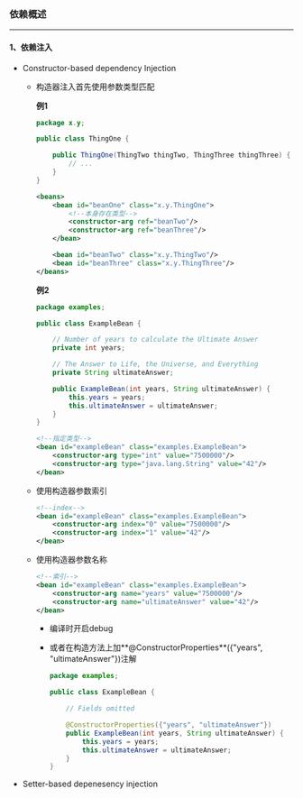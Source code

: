 ### 依赖概述

---

#### 1、依赖注入

- Constructor-based dependency Injection

  - 构造器注入首先使用参数类型匹配

    **例1**

    ```java
    package x.y;
    
    public class ThingOne {
    
        public ThingOne(ThingTwo thingTwo, ThingThree thingThree) {
            // ...
        }
    }
    ```

    ```xml
    <beans>
        <bean id="beanOne" class="x.y.ThingOne">
            <!--本身存在类型-->
            <constructor-arg ref="beanTwo"/>
            <constructor-arg ref="beanThree"/>
        </bean>
    
        <bean id="beanTwo" class="x.y.ThingTwo"/>
        <bean id="beanThree" class="x.y.ThingThree"/>
    </beans>
    ```

    **例2**

    ```java
    package examples;
    
    public class ExampleBean {
    
        // Number of years to calculate the Ultimate Answer
        private int years;
    
        // The Answer to Life, the Universe, and Everything
        private String ultimateAnswer;
    
        public ExampleBean(int years, String ultimateAnswer) {
            this.years = years;
            this.ultimateAnswer = ultimateAnswer;
        }
    }
    ```

    ```xml
    <!--指定类型-->
    <bean id="exampleBean" class="examples.ExampleBean">
        <constructor-arg type="int" value="7500000"/>
        <constructor-arg type="java.lang.String" value="42"/>
    </bean>
    ```

  - 使用构造器参数索引

    ```xml
    <!--index-->
    <bean id="exampleBean" class="examples.ExampleBean">
        <constructor-arg index="0" value="7500000"/>
        <constructor-arg index="1" value="42"/>
    </bean>
    ```

  - 使用构造器参数名称

    ```xml
    <!--索引-->
    <bean id="exampleBean" class="examples.ExampleBean">
        <constructor-arg name="years" value="7500000"/>
        <constructor-arg name="ultimateAnswer" value="42"/>
    </bean>
    ```

    - 编译时开启debug

    - 或者在构造方法上加**@ConstructorProperties**({"years", "ultimateAnswer"})注解

      ```java
      package examples;
      
      public class ExampleBean {
      
          // Fields omitted
      
          @ConstructorProperties({"years", "ultimateAnswer"})
          public ExampleBean(int years, String ultimateAnswer) {
              this.years = years;
              this.ultimateAnswer = ultimateAnswer;
          }
      }
      ```

- Setter-based depenesency injection

